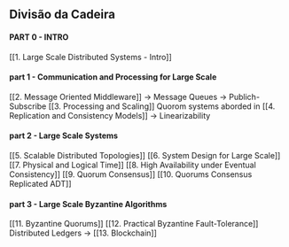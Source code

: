## Divisão da Cadeira
#### PART 0 - INTRO
[[1. Large Scale Distributed Systems - Intro]]

#### part 1 - Communication and Processing for Large Scale
[[2. Message Oriented Middleware]]
	→ Message Queues
	→ Publich-Subscribe
[[3. Processing and Scaling]]
Quorom systems aborded in [[4. Replication and Consistency Models]]
	→ Linearizability
	
#### part 2 - Large Scale Systems
[[5.  Scalable Distributed Topologies]]
[[6. System Design for Large Scale]]
[[7. Physical and Logical Time]]
[[8. High Availability under Eventual Consistency]]
[[9. Quorum Consensus]]
[[10. Quorums Consensus Replicated ADT]]

#### part 3 - Large Scale Byzantine Algorithms 
[[11. Byzantine Quorums]]
[[12. Practical Byzantine Fault-Tolerance]]
Distributed Ledgers
 → [[13. Blockchain]]